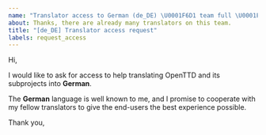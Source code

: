 ```yaml
---
name: "Translator access to German (de_DE) \U0001F6D1 team full \U0001F6D1"
about: Thanks, there are already many translators on this team.
title: "[de_DE] Translator access request"
labels: request_access
---
```


<!-- translator: de_DE -->
<!-- Please do not edit the header of this template. -->

Hi,

I would like to ask for access to help translating OpenTTD and its subprojects into **German**.

The **German** language is well known to me, and I promise to cooperate with my fellow translators to give the end-users the best experience possible.

<!-- Please do not edit the above message. Do feel free to add a personal note after this line. -->

Thank you,
